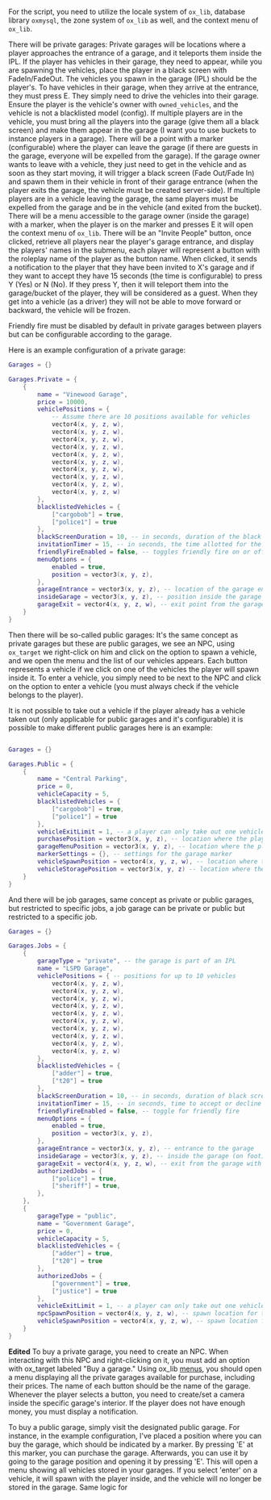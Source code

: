 For the script, you need to utilize the locale system of `ox_lib`, database library `oxmysql`, the zone system of `ox_lib` as well, and the context menu of `ox_lib`.

There will be private garages: Private garages will be locations where a player approaches the entrance of a garage, and it teleports them inside the IPL. If the player has vehicles in their garage, they need to appear, while you are spawning the vehicles, place the player in a black screen with FadeIn/FadeOut. The vehicles you spawn in the garage (IPL) should be the player's. To have vehicles in their garage, when they arrive at the entrance, they must press E. They simply need to drive the vehicles into their garage. Ensure the player is the vehicle's owner with `owned_vehicles`, and the vehicle is not a blacklisted model (config). If multiple players are in the vehicle, you must bring all the players into the garage (give them all a black screen) and make them appear in the garage (I want you to use buckets to instance players in a garage). There will be a point with a marker (configurable) where the player can leave the garage (if there are guests in the garage, everyone will be expelled from the garage). If the garage owner wants to leave with a vehicle, they just need to get in the vehicle and as soon as they start moving, it will trigger a black screen (Fade Out/Fade In) and spawn them in their vehicle in front of their garage entrance (when the player exits the garage, the vehicle must be created server-side). If multiple players are in a vehicle leaving the garage, the same players must be expelled from the garage and be in the vehicle (and exited from the bucket). There will be a menu accessible to the garage owner (inside the garage) with a marker, when the player is on the marker and presses E it will open the context menu of `ox_lib`. There will be an "Invite People" button, once clicked, retrieve all players near the player's garage entrance, and display the players' names in the submenu, each player will represent a button with the roleplay name of the player as the button name. When clicked, it sends a notification to the player that they have been invited to X's garage and if they want to accept they have 15 seconds (the time is configurable) to press Y (Yes) or N (No). If they press Y, then it will teleport them into the garage/bucket of the player, they will be considered as a guest. When they get into a vehicle (as a driver) they will not be able to move forward or backward, the vehicle will be frozen.

Friendly fire must be disabled by default in private garages between players but can be configurable according to the garage.

Here is an example configuration of a private garage:

```lua
Garages = {}

Garages.Private = {
    {
        name = "Vinewood Garage",
        price = 10000,
        vehiclePositions = {
            -- Assume there are 10 positions available for vehicles
            vector4(x, y, z, w),
            vector4(x, y, z, w),
            vector4(x, y, z, w),
            vector4(x, y, z, w),
            vector4(x, y, z, w),
            vector4(x, y, z, w),
            vector4(x, y, z, w),
            vector4(x, y, z, w),
            vector4(x, y, z, w),
            vector4(x, y, z, w)
        },
        blacklistedVehicles = {
            ["cargobob"] = true,
            ["police1"] = true
        },
        blackScreenDuration = 10, -- in seconds, duration of the black screen when entering/exiting the garage
        invitationTimer = 15, -- in seconds, the time allotted for the player to accept or reject the invitation
        friendlyFireEnabled = false, -- toggles friendly fire on or off
        menuOptions = {
            enabled = true,
            position = vector3(x, y, z),
        },
        garageEntrance = vector3(x, y, z), -- location of the garage entrance
        insideGarage = vector3(x, y, z), -- position inside the garage when on foot
        garageExit = vector4(x, y, z, w), -- exit point from the garage with a vehicle or on foot
    }
}
```

Then there will be so-called public garages: It's the same concept as private garages but these are public garages, we see an NPC, using `ox_target` we right-click on him and click on the option to spawn a vehicle, and we open the menu and the list of our vehicles appears. Each button represents a vehicle if we click on one of the vehicles the player will spawn inside it. To enter a vehicle, you simply need to be next to the NPC and click on the option to enter a vehicle (you must always check if the vehicle belongs to the player).

It is not possible to take out a vehicle if the player already has a vehicle taken out (only applicable for public garages and it's configurable) it is possible to make different public garages here is an example:

```lua

Garages = {}

Garages.Public = {
    {
        name = "Central Parking",
        price = 0,
        vehicleCapacity = 5,
        blacklistedVehicles = {
            ["cargobob"] = true,
            ["police1"] = true
        },
        vehicleExitLimit = 1, -- a player can only take out one vehicle at a time
        purchasePosition = vector3(x, y, z), -- location where the player can buy the garage (indicated by a marker)
        garageMenuPosition = vector3(x, y, z), -- location where the player needs to go to access the menu for viewing and selecting stored vehicles
        markerSettings = {}, -- settings for the garage marker
        vehicleSpawnPosition = vector4(x, y, z, w), -- location where the vehicle will spawn
        vehicleStoragePosition = vector3(x, y, z) -- location where the player needs to go to store the vehicle (close to the spawn position)
    }
}
```

And there will be job garages, same concept as private or public garages, but restricted to specific jobs, a job garage can be private or public but restricted to a specific job.

```lua
Garages = {}

Garages.Jobs = {
    {
        garageType = "private", -- the garage is part of an IPL
        name = "LSPD Garage",
        vehiclePositions = { -- positions for up to 10 vehicles
            vector4(x, y, z, w),
            vector4(x, y, z, w),
            vector4(x, y, z, w),
            vector4(x, y, z, w),
            vector4(x, y, z, w),
            vector4(x, y, z, w),
            vector4(x, y, z, w),
            vector4(x, y, z, w),
            vector4(x, y, z, w),
            vector4(x, y, z, w)
        },
        blacklistedVehicles = {
            ["adder"] = true,
            ["t20"] = true
        },
        blackScreenDuration = 10, -- in seconds, duration of black screen while entering/exiting the garage
        invitationTimer = 15, -- in seconds, time to accept or decline the garage invitation
        friendlyFireEnabled = false, -- toggle for friendly fire
        menuOptions = {
            enabled = true,
            position = vector3(x, y, z),
        },
        garageEntrance = vector3(x, y, z), -- entrance to the garage
        insideGarage = vector3(x, y, z), -- inside the garage (on foot)
        garageExit = vector4(x, y, z, w), -- exit from the garage with a vehicle or on foot
        authorizedJobs = {
            ["police"] = true,
            ["sheriff"] = true,
        },
    },
    {
        garageType = "public",
        name = "Government Garage",
        price = 0,
        vehicleCapacity = 5,
        blacklistedVehicles = {
            ["adder"] = true,
            ["t20"] = true
        },
        authorizedJobs = {
            ["government"] = true,
            ["justice"] = true
        },
        vehicleExitLimit = 1, -- a player can only take out one vehicle at a time
        npcSpawnPosition = vector4(x, y, z, w), -- spawn location for the NPC
        vehicleSpawnPosition = vector4(x, y, z, w), -- spawn location for vehicles
    }
}
```

**Edited**
To buy a private garage, you need to create an NPC. When interacting with this NPC and right-clicking on it, you must add an option with ox_target labeled "Buy a garage." Using ox_lib <a href="https://overextended.dev/ox_lib/Modules/Interface/Client/menu">menus</a>, you should open a menu displaying all the private garages available for purchase, including their prices. The name of each button should be the name of the garage. Whenever the player selects a button, you need to create/set a camera inside the specific garage's interior. If the player does not have enough money, you must display a notification.

To buy a public garage, simply visit the designated public garage. For instance, in the example configuration, I've placed a position where you can buy the garage, which should be indicated by a marker. By pressing 'E' at this marker, you can purchase the garage. Afterwards, you can use it by going to the garage position and opening it by pressing 'E'. This will open a menu showing all vehicles stored in your garages. If you select 'enter' on a vehicle, it will spawn with the player inside, and the vehicle will no longer be stored in the garage. Same logic for 
